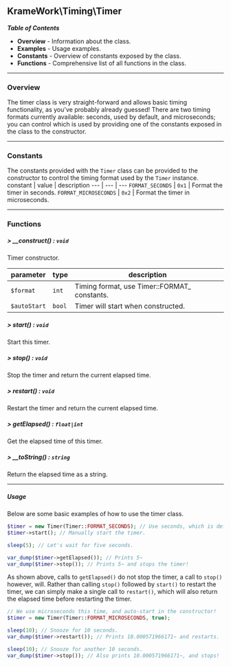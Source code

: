 ## KrameWork\Timing\Timer

***Table of Contents***
* **Overview** - Information about the class.
* **Examples** - Usage examples.
* **Constants** - Overview of constants exposed by the class.
* **Functions** - Comprehensive list of all functions in the class.

___
### Overview
The timer class is very straight-forward and allows basic timing functionality, as you've probably already guessed! There are two timing formats currently available: seconds, used by default, and microseconds; you can control which is used by providing one of the constants exposed in the class to the constructor.
___
### Constants
The constants provided with the `Timer` class can be provided to the constructor to control the timing format used by the `Timer` instance.
constant | value | description
--- | --- | ---
`FORMAT_SECONDS` | `0x1` | Format the timer in seconds.
`FORMAT_MICROSECONDS` | `0x2` | Format the timer in microseconds.
___
### Functions
##### > __construct() : `void`
Timer constructor.

parameter | type | description
--- | --- | ---
`$format` | `int` | Timing format, use Timer::FORMAT_ constants.
`$autoStart` | `bool` | Timer will start when constructed.
##### > start() : `void`
Start this timer.
##### > stop() : `void`
Stop the timer and return the current elapsed time.
##### > restart() : `void`
Restart the timer and return the current elapsed time.
##### > getElapsed() : `float|int`
Get the elapsed time of this timer.
##### > __toString() : `string`
Return the elapsed time as a string.

___
##### Usage
Below are some basic examples of how to use the timer class.
```php
$timer = new Timer(Timer::FORMAT_SECONDS); // Use seconds, which is default anyway.
$timer->start(); // Manually start the timer.

sleep(5); // Let's wait for five seconds.

var_dump($timer->getElapsed()); // Prints 5~
var_dump($timer->stop()); // Prints 5~ and stops the timer!
```
As shown above, calls to `getElapsed()` do not stop the timer, a call to `stop()` however, will. Rather than calling `stop()` followed by `start()` to restart the timer, we can simply make a single call to `restart()`, which will also return the elapsed time before restarting the timer.
```php
// We use microseconds this time, and auto-start in the constructor!
$timer = new Timer(Timer::FORMAT_MICROSECONDS, true);

sleep(10); // Snooze for 10 seconds.
var_dump($timer->restart()); // Prints 10.000571966171~ and restarts.

sleep(10); // Snooze for another 10 seconds.
var_dump($timer->stop()); // Also prints 10.000571966171~, and stops!
```